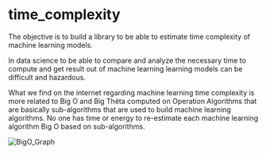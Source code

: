 # time_complexity
The objective is to build a library to be able to estimate time complexity of machine learning models.

In data science to be able to compare and analyze the necessary time to compute and get result out of machine learning learning models can be difficult and hazardous. 

What we find on the internet regarding machine learning time complexity is more related to Big O and Big Théta computed on Operation Algorithms that are basically sub-algorithms that are used to build machine learning algorithms. No one has time or energy to re-estimate each machine learning algorithm Big O based on sub-algorithms.


![BigO_Graph](http://biercoff.com/content/images/2016/07/Screenshot-2016-07-15-16-16-10.png)
